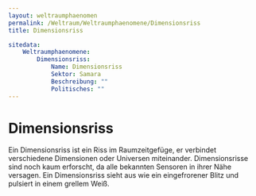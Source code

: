 ```yaml
---
layout: weltraumphaenomen
permalink: /Weltraum/Weltraumphaenomene/Dimensionsriss
title: Dimensionsriss

sitedata:
    Weltraumphaenomene:
        Dimensionsriss:
            Name: Dimensionsriss
            Sektor: Samara
            Beschreibung: ""
            Politisches: ""
---
```



# Dimensionsriss

Ein Dimensionsriss ist ein Riss im Raumzeitgefüge, er verbindet verschiedene Dimensionen oder Universen miteinander. Dimensionsrisse sind noch kaum erforscht, da alle bekannten Sensoren in ihrer Nähe versagen. Ein Dimensionsriss sieht aus wie ein eingefrorener Blitz und pulsiert in einem grellem Weiß.
